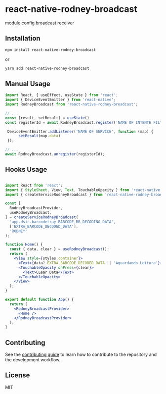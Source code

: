 # react-native-rodney-broadcast

module config broadcast receiver

## Installation

```sh
npm install react-native-rodney-broadcast
```
or
```sh
yarn add react-native-rodney-broadcast
```

## Manual Usage

```js
import React, { useEffect, useState } from 'react';
import { DeviceEventEmitter } from 'react-native';
import RodneyBroadcast from 'react-native-rodney-broadcast';

// ...
const [result, setResult] = useState()
const registerId = await RodneyBroadcast.register('NAME OF INTENTE FILTER','NAME OF PUT EXTRA','NAME OF SERVICE');

 DeviceEventEmitter.addListener('NAME OF SERVICE', function (map) {
      setResult(map.data)
 });

// ...
await RodneyBroadcast.unregister(registerId);
```

## Hooks Usage
```jsx

import React from 'react';
import { StyleSheet, View, Text, TouchableOpacity } from 'react-native';
import { createServiceRodneyBroadcast } from 'react-native-rodney-broadcast';

const [
  RodneyBroadcastProvider,
  useRodneyBroadcast,
] = createServiceRodneyBroadcast(
  'app.dsic.barcodetray.BARCODE_BR_DECODING_DATA',
  ['EXTRA_BARCODE_DECODED_DATA'],
  'RODNEY'
);

function Home() {
  const { data, clear } = useRodneyBroadcast();
  return (
    <View style={styles.container}>
      <Text>{data?.EXTRA_BARCODE_DECODED_DATA || 'Aguardando Leitura'}</Text>
      <TouchableOpacity onPress={clear}>
        <Text>CLear Data</Text>
      </TouchableOpacity>
    </View>
  );
}

export default function App() {
  return (
    <RodneyBroadcastProvider>
      <Home />
    </RodneyBroadcastProvider>
  );
}
```
## Contributing

See the [contributing guide](CONTRIBUTING.md) to learn how to contribute to the repository and the development workflow.

## License

MIT
